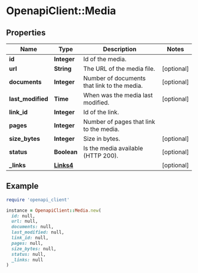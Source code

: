 # OpenapiClient::Media

## Properties

| Name | Type | Description | Notes |
| ---- | ---- | ----------- | ----- |
| **id** | **Integer** | Id of the media. |  |
| **url** | **String** | The URL of the media file. | [optional] |
| **documents** | **Integer** | Number of documents that link to the media. | [optional] |
| **last_modified** | **Time** | When was the media last modified. | [optional] |
| **link_id** | **Integer** | Id of the link. |  |
| **pages** | **Integer** | Number of pages that link to the media. |  |
| **size_bytes** | **Integer** | Size in bytes. | [optional] |
| **status** | **Boolean** | Is the media available (HTTP 200). | [optional] |
| **_links** | [**Links4**](Links4.md) |  | [optional] |

## Example

```ruby
require 'openapi_client'

instance = OpenapiClient::Media.new(
  id: null,
  url: null,
  documents: null,
  last_modified: null,
  link_id: null,
  pages: null,
  size_bytes: null,
  status: null,
  _links: null
)
```

